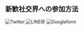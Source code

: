 ## 新歓社交界への参加方法

![Twitter](https://user-images.githubusercontent.com/29771659/27679919-1aced358-5cf5-11e7-958c-3092de36f56c.png)
![LINE@]()
![Googleform]()
